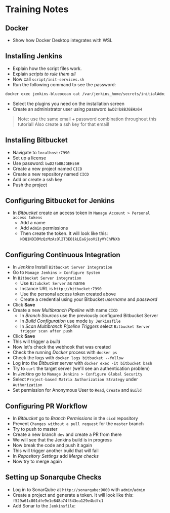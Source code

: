 # Training Notes

## Docker

- Show how Docker Desktop integrates with WSL

## Installing Jenkins

- Explain how the script files work.
- Explain *scripts to rule them all*
- Now call `script/init-services.sh`
- Run the following command to see the password:

```bash
docker exec jenkins-blueocean cat /var/jenkins_home/secrets/initialAdminPassword
```
- Select the plugins you need on the installation screen
- Create an administrator user using password `bwD2!b8BJGEHz6H`

> Note: use the same email + password combination throughout this tutorial!
> Also create a ssh key for that email!

## Installing Bitbucket

- Navigate to `localhost:7990`
- Set up a license
- Use password: `bwD2!b8BJGEHz6H`
- Create a new project named `CICD`
- Create a new repository named `CICD`
- Add or create a ssh key
- Push the project

## Configuring Bitbucket for Jenkins

- In *Bitbucket* create an access token in `Manage Account > Personal access tokens`
    - Add a name
    - Add `Admin` permissions
    - Then create the token. It will look like this: `NDQ1NDI0MzQzMzAzOl2T3EO1kLEaGjeoViIyVYChPNXb`

## Configuring Continuous Integration

- In *Jenkins* Install `Bitbucket Server Integration`
- Go to `Manage Jenkins > Configure System`
- In `Bitbucket Server integration`
    - Use `Bitubcket Server` as name
    - Instance URL is `http://bitbucket:7990`
    - Use the personal access token created above
    - Create a credential using your Bitbucket *username* and *password*
- Click **Save**
- Create a new *Multibranch Pipeline* with name `CICD`
    - In *Branch Sources* use the previously configured Bitbucket Server
    - In *Build Configuration* use mode `by Jenkinsfile`
    - In *Scan Multibranch Pipeline Triggers* select `Bitbucket Server trigger scan after push`
- Click **Save**
- This will trigger a *build*
- Now let's check the webhook that was created
- Check the running *Docker* process with `docker ps`
- Check the logs with `docker logs bitbucket --follow`
- Log into the *Bitbucket* server with `docker exec -it bitbucket bash`
- Try to `curl` the target server (we'll see an authentication problem)
- In *Jenkins* go to `Manage Jenkins > Configure Global Security`
- Select `Project-based Matrix Authorization Strategy` under `Authorization`
- Set permission for Anonymous User to `Read`, `Create` and `Build`

## Configuring PR Workflow

- In *Bitbucket* go to *Branch Permissions* in the `cicd` repository
- Prevent `Changes without a pull request` for the `master` branch
- Try to push to master
- Create a new branch `dev` and create a PR from there
- We will see that the Jenkins build is in progress
- Now break the code and push it again
- This will trigger another build that will fail
- In *Repository Settings* add *Merge checks*
- Now try to merge again

## Setting up Sonarqube Checks

- Log in to SonarQube at `http://sonarqube:9000` with `admin`/`admin`
- Create a project and generate a token. It will look like this: `f529a61c801dfe9e1e848a74f543ea129e4bdfc1`
- Add Sonar to the `Jenkinsfile`:

```

```
